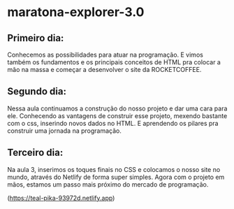 # maratona-explorer-3.0

## Primeiro dia:
Conhecemos as possibilidades para atuar na programação. E vimos também os fundamentos e os principais conceitos de HTML pra colocar a mão na massa
e começar a desenvolver o site da ROCKETCOFFEE.

## Segundo dia:
Nessa aula continuamos a construção do nosso projeto e dar uma cara para ele. 
Conhecendo as vantagens de construir esse projeto, mexendo bastante com o css, inserindo novos dados no HTML.
E aprendendo os pilares pra construir uma jornada na programação. 

## Terceiro dia:
Na aula 3, inserimos os toques finais no CSS e colocamos o nosso site no mundo, através do Netlify de forma super simples.
Agora com o projeto em mãos, estamos um passo mais próximo do mercado de programação.

(https://teal-pika-93972d.netlify.app)



